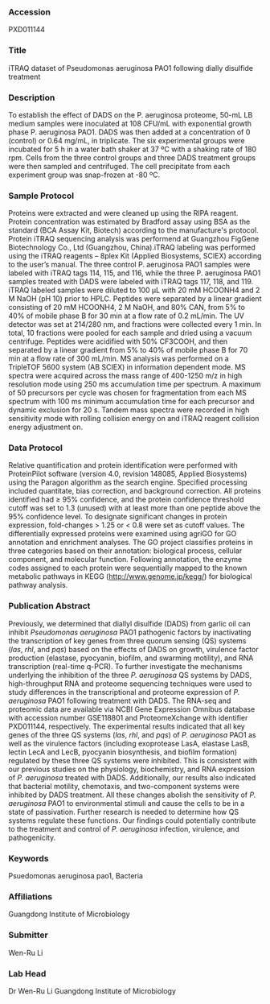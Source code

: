 ### Accession
PXD011144

### Title
iTRAQ dataset of Pseudomonas aeruginosa PAO1 following dially disulfide treatment

### Description
To establish the effect of DADS on the P. aeruginosa proteome, 50-mL LB medium samples were inoculated at 108 CFU/mL with exponential growth phase P. aeruginosa PAO1. DADS was then added at a concentration of 0 (control) or 0.64 mg/mL, in triplicate. The six experimental groups were incubated for 5 h in a water bath shaker at 37 ºC with a shaking rate of 180 rpm. Cells from the three control groups and three DADS treatment groups were then sampled and centrifuged. The cell precipitate from each experiment group was snap-frozen at -80 ºC.

### Sample Protocol
Proteins were extracted and were cleaned up using the RIPA reagent. Protein concentration was estimated by Bradford assay using BSA as the standard (BCA Assay Kit, Biotech) according to the manufacture's protocol. Protein iTRAQ sequencing analysis was performend at Guangzhou FigGene Biotechnology Co., Ltd (Guangzhou, China).iTRAQ labeling was performed using the iTRAQ reagents – 8plex Kit (Applied Biosystems, SCIEX) according to the user’s manual. The three control P. aeruginosa PAO1 samples were labeled with iTRAQ tags 114, 115, and 116, while the three P. aeruginosa PAO1 samples treated with DADS were labeled with iTRAQ tags 117, 118, and 119. iTRAQ labeled samples were diluted to 100 μL with 20 mM HCOONH4 and 2 M NaOH (pH 10) prior to HPLC. Peptides were separated by a linear gradient consisting of 20 mM HCOONH4, 2 M NaOH, and 80% CAN, from 5% to 40% of mobile phase B for 30 min at a flow rate of 0.2 mL/min. The UV detector was set at 214/280 nm, and fractions were collected every 1 min. In total, 10 fractions were pooled for each sample and dried using a vacuum centrifuge. Peptides were acidified with 50% CF3COOH, and then separated by a linear gradient from 5% to 40% of mobile phase B for 70 min at a flow rate of 300 mL/min. MS analysis was performed on a TripleTOF 5600 system (AB SCIEX) in information dependent mode. MS spectra were acquired across the mass range of 400-1250 m/z in high resolution mode using 250 ms accumulation time per spectrum. A maximum of 50 precursors per cycle was chosen for fragmentation from each MS spectrum with 100 ms minimum accumulation time for each precursor and dynamic exclusion for 20 s. Tandem mass spectra were recorded in high sensitivity mode with rolling collision energy on and iTRAQ reagent collision energy adjustment on.

### Data Protocol
Relative quantification and protein identification were performed with ProteinPilot software (version 4.0, revision 148085, Applied Biosystems) using the Paragon algorithm as the search engine. Specified processing included quantitate, bias correction, and background correction. All proteins identified had ≥ 95% confidence, and the protein confidence threshold cutoff was set to 1.3 (unused) with at least more than one peptide above the 95% confidence level. To designate significant changes in protein expression, fold-changes > 1.25 or < 0.8 were set as cutoff values. The differentially expressed proteins were examined using agriGO for GO annotation and enrichment analyses. The GO project classifies proteins in three categories based on their annotation: biological process, cellular component, and molecular function. Following annotation, the enzyme codes assigned to each protein were sequentially mapped to the known metabolic pathways in KEGG (http://www.genome.jp/kegg/) for biological pathway analysis.

### Publication Abstract
Previously, we determined that diallyl disulfide (DADS) from garlic oil can inhibit <i>Pseudomonas aeruginosa</i> PAO1 pathogenic factors by inactivating the transcription of key genes from three quorum sensing (QS) systems (<i>las</i>, <i>rhl</i>, and <i>pqs</i>) based on the effects of DADS on growth, virulence factor production (elastase, pyocyanin, biofilm, and swarming motility), and RNA transcription (real-time q-PCR). To further investigate the mechanisms underlying the inhibition of the three <i>P. aeruginosa</i> QS systems by DADS, high-throughput RNA and proteome sequencing techniques were used to study differences in the transcriptional and proteome expression of <i>P. aeruginosa</i> PAO1 following treatment with DADS. The RNA-seq and proteomic data are available via NCBI Gene Expression Omnibus database with accession number GSE118801 and ProteomeXchange with identifier PXD011144, respectively. The experimental results indicated that all key genes of the three QS systems (<i>las</i>, <i>rhl</i>, and <i>pqs</i>) of <i>P. aeruginosa</i> PAO1 as well as the virulence factors (including exoprotease LasA, elastase LasB, lectin LecA and LecB, pyocyanin biosynthesis, and biofilm formation) regulated by these three QS systems were inhibited. This is consistent with our previous studies on the physiology, biochemistry, and RNA expression of <i>P. aeruginosa</i> treated with DADS. Additionally, our results also indicated that bacterial motility, chemotaxis, and two-component systems were inhibited by DADS treatment. All these changes abolish the sensitivity of <i>P. aeruginosa</i> PAO1 to environmental stimuli and cause the cells to be in a state of passivation. Further research is needed to determine how QS systems regulate these functions. Our findings could potentially contribute to the treatment and control of <i>P. aeruginosa</i> infection, virulence, and pathogenicity.

### Keywords
Psuedomonas aeruginosa pao1, Bacteria

### Affiliations
Guangdong Institute of Microbiology

### Submitter
Wen-Ru Li

### Lab Head
Dr Wen-Ru Li
Guangdong Institute of Microbiology


